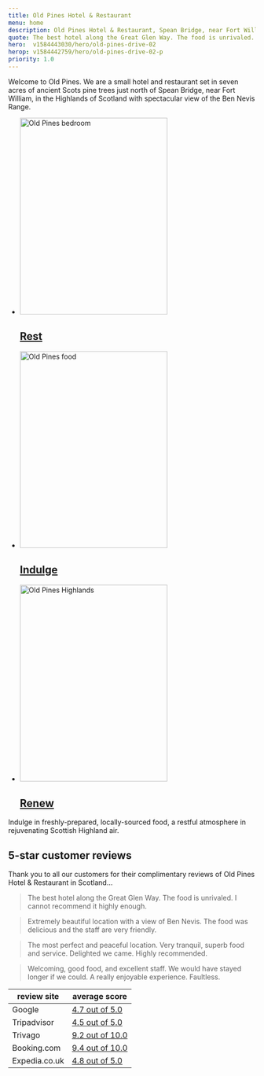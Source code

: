 ```yaml
---
title: Old Pines Hotel & Restaurant
menu: home
description: Old Pines Hotel & Restaurant, Spean Bridge, near Fort William, Ben Nevis, and Loch Ness in the highlands of Scotland.
quote: The best hotel along the Great Glen Way. The food is unrivaled.
hero:  v1584443030/hero/old-pines-drive-02
herop: v1584442759/hero/old-pines-drive-02-p
priority: 1.0
---
```


Welcome to Old Pines. We are a small hotel and restaurant set in seven acres of ancient Scots pine trees just north of Spean Bridge, near Fort William, in the Highlands of Scotland with spectacular view of the Ben Nevis Range.

<nav class="list">
  <ul>
    <li data-revealer="left">
      <a href="[root]rooms/" data-href="[imagecdn]f_auto/v1584121162/content/old-pines-room" class="progressive replace">
        <img src="[imagecdn]f_auto,c_scale,w_30/v1584121162/content/old-pines-room" width="300" height="400" class="preview" alt="Old Pines bedroom">
        <h2>Rest</h2>
      </a>
    </li>
    <li data-revealer="up">
      <a href="[root]restaurant/" data-href="[imagecdn]f_auto/v1584121162/content/old-pines-food" class="progressive replace">
        <img src="[imagecdn]f_auto,c_scale,w_30/v1584121162/content/old-pines-food" width="300" height="400" class="preview" alt="Old Pines food">
        <h2>Indulge</h2>
      </a>
    </li>
    <li data-revealer="right">
      <a href="[root]location/" data-href="[imagecdn]f_auto/v1584121162/content/old-pines-drive" class="progressive replace">
        <img src="[imagecdn]f_auto,c_scale,w_30/v1584121162/content/old-pines-drive" width="300" height="400" class="preview" alt="Old Pines Highlands">
        <h2>Renew</h2>
      </a>
    </li>
  </ul>
</nav>

Indulge in freshly-prepared, locally-sourced food, a restful atmosphere in rejuvenating Scottish Highland air.


## 5-star customer reviews

Thank you to all our customers for their complimentary reviews of Old Pines Hotel & Restaurant in Scotland&hellip;

> The best hotel along the Great Glen Way. The food is unrivaled. I cannot recommend it highly enough.

> Extremely beautiful location with a view of Ben Nevis. The food was delicious and the staff are very friendly.

> The most perfect and peaceful location. Very tranquil, superb food and service. Delighted we came. Highly recommended.

> Welcoming, good food, and excellent staff. We would have stayed longer if we could. A really enjoyable experience. Faultless.

|review site|average score|
|-|-|
|Google|[4.7 out of 5.0](https://www.google.com/travel/hotels/entity/CgoIm_rmqp-DqL9uEAE/reviews)|
|Tripadvisor|[4.5 out of 5.0](https://www.tripadvisor.co.uk/Hotel_Review-g635692-d304682-Reviews-Old_Pines_Hotel_and_Restaurant-Spean_Bridge_Lochaber_Scottish_Highlands_Scotland.html#REVIEWS)|
|Trivago|[9.2 out of 10.0](https://www.trivago.co.uk/spean-bridge-359271/hotel/old-pines-604336)|
|Booking.com|[9.4 out of 10.0](https://www.booking.com/hotel/gb/oldpineshotel.en-gb.html#tab-reviews)|
|Expedia.co.uk|[4.8 out of 5.0](https://www.expedia.co.uk/Spean-Bridge-Hotels-Old-Pines-Hotel.h2254781.Hotel-Information)|
